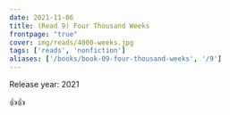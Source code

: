 ```yaml
---
date: 2021-11-06
title: (Read 9) Four Thousand Weeks
frontpage: "true"
cover: img/reads/4000-weeks.jpg
tags: ['reads', 'nonfiction']
aliases: ['/books/book-09-four-thousand-weeks', '/9']
---
```


Release year: 2021

👍👍


